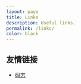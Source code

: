 ```yaml
---
layout: page
title: Links
description: Useful links.
permalink: /links/
color: black
---
```


## 友情链接

* [码志](http://mazhuang.org/)

